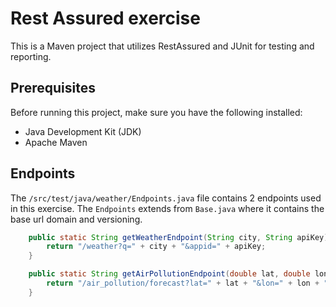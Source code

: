 # Rest Assured exercise

This is a Maven project that utilizes RestAssured and JUnit for testing and reporting.

## Prerequisites

Before running this project, make sure you have the following installed:

- Java Development Kit (JDK)
- Apache Maven

## Endpoints

The `/src/test/java/weather/Endpoints.java` file contains 2 endpoints used in this exercise. The `Endpoints` extends from `Base.java` where it contains the base url domain and versioning.

```java
    public static String getWeatherEndpoint(String city, String apiKey) {
        return "/weather?q=" + city + "&appid=" + apiKey;
    }

    public static String getAirPollutionEndpoint(double lat, double lon, String apiKey) {
        return "/air_pollution/forecast?lat=" + lat + "&lon=" + lon + "&appid=" + apiKey;
    }
```
